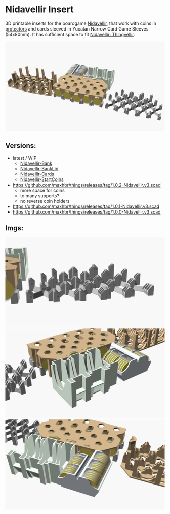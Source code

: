 # Nidavellir Insert

3D printable inserts for the boardgame [Nidavellir](https://boardgamegeek.com/boardgame/293014/nidavellir), that work with coins in [protectors](https://www.amazon.de/gp/product/B07ZQJ1ZJJ/?th=1) and cards sleeved in Yucatan Narrow Card Game Sleeves (54x80mm).
It has sufficient space to fit [Nidavellir: Thingvellir](https://boardgamegeek.com/boardgameexpansion/326984/nidavellir-thingvellir).

![render](./v3.scad/Nidavellir.png)

## Versions:
- latest / WIP
  - [Nidavellir-Bank](Nidavellir-Bank.stl)
  - [Nidavellir-BankLid](Nidavellir-BankLid.stl)
  - [Nidavellir-Cards](Nidavellir-Cards.stl)
  - [Nidavellir-StartCoins](Nidavellir-StartCoins.stl)
- https://github.com/maxhbr/things/releases/tag/1.0.2-Nidavellir.v3.scad
  - more space for coins
  - to many supports?
  - no reverse coin holders
- https://github.com/maxhbr/things/releases/tag/1.0.1-Nidavellir.v3.scad
- https://github.com/maxhbr/things/releases/tag/1.0.0-Nidavellir.v3.scad

## Imgs:
![render](./v3.scad/Nidavellir-1.png)
![render](./v3.scad/Nidavellir-2.png)
![render](./v3.scad/Nidavellir-3.png)
